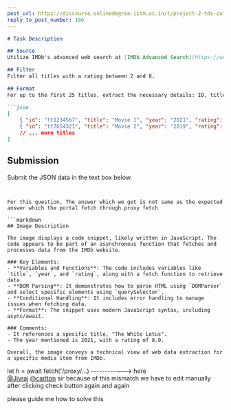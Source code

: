 ```yaml
---
post_url: https://discourse.onlinedegree.iitm.ac.in/t/project-2-tds-solver-discussion-thread/169029/187
reply_to_post_number: 186
---
```

```markdown
# Task Description

## Source
Utilize IMDb's advanced web search at [IMDb Advanced Search](https://www.imdb.com/search/title/) to access movie data.

## Filter
Filter all titles with a rating between 2 and 8.

## Format
For up to the first 25 titles, extract the necessary details: ID, title, year, and rating. The ID of the movie is the part of the URL after `tt` in the `href` attribute. For example, `tt10078772`. Organize the data into a JSON structure as follows:

```json
[
    { "id": "tt1234567", "title": "Movie 1", "year": "2021", "rating": "5.8" },
    { "id": "tt7654321", "title": "Movie 2", "year": "2019", "rating": "6.2" }
    // ... more titles
]
```

## Submission
Submit the JSON data in the text box below.
```

  
For this question, The answer which we get is not same as the expected answer which the portal fetch through proxy fetch  

```markdown
## Image Description

The image displays a code snippet, likely written in JavaScript. The code appears to be part of an asynchronous function that fetches and processes data from the IMDb website. 

### Key Elements:
- **Variables and Functions**: The code includes variables like `title`, `year`, and `rating`, along with a fetch function to retrieve data.
- **DOM Parsing**: It demonstrates how to parse HTML using `DOMParser` and select specific elements using `querySelector`.
- **Conditional Handling**: It includes error handling to manage issues when fetching data.
- **Format**: The snippet uses modern JavaScript syntax, including async/await.

### Comments:
- It references a specific title, "The White Lotus".
- The year mentioned is 2021, with a rating of 8.0.

Overall, the image conveys a technical view of web data extraction for a specific media item from IMDb.
```

  
let h = await fetch('/proxy/…) ------------> here  
[@Jivraj](/u/jivraj) [@carlton](/u/carlton) sir because of this mismatch we have to edit manually after clicking check button again and again

please guide me how to solve this